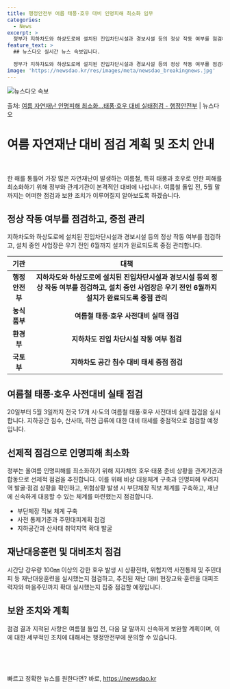 ```yaml
---
title: 행정안전부 여름 태풍·호우 대비 인명피해 최소화 임무
categories:
  - News
excerpt: >
  정부가 지하차도와 하상도로에 설치된 진입차단시설과 경보시설 등의 정상 작동 여부를 점검하고, 설치 중인 사업…
feature_text: >
  ## 뉴스다오 실시간 뉴스 속보입니다.

  정부가 지하차도와 하상도로에 설치된 진입차단시설과 경보시설 등의 정상 작동 여부를 점검하고, 설치 중인 사업…
image: 'https://newsdao.kr/res/images/meta/newsdao_breakingnews.jpg'
---
```


![뉴스다오 속보](https://newsdao.kr/res/images/meta/newsdao_breakingnews.jpg)

<p>출처: <a href="https://newsdao.kr/3649" rel="dofollow">여름 자연재난 인명피해 최소화…태풍·호우 대비 실태점검 - 행정안전부</a> | 뉴스다오</p>

<h1>여름 자연재난 대비 점검 계획 및 조치 안내</h1>
<p data-ke-size="size16">&nbsp;</p>
한 해를 통틀어 가장 많은 자연재난이 발생하는 여름철, 특히 태풍과 호우로 인한 피해를 최소화하기 위해 정부와 관계기관이 본격적인 대비에 나섭니다. 여름철 돌입 전, 5월 말까지는 어떠한 점검과 보완 조치가 이루어질지 알아보도록 하겠습니다.</p>
<h2 data-ke-size="size26">정상 작동 여부를 점검하고, 중점 관리</h2>
<p data-ke-size="size16">지하차도와 하상도로에 설치된 진입차단시설과 경보시설 등의 정상 작동 여부를 점검하고, 설치 중인 사업장은 우기 전인 6월까지 설치가 완료되도록 중점 관리합니다.</p>
<table>
<thead>
<tr>
<th>기관</th>
<th>대책</th>
</tr>
</thead>
<tbody>
<tr>
<td style="text-align: center; height: 17px;"><b>행정안전부</b></td>
<td style="text-align: center; height: 17px;"><b>지하차도와 하상도로에 설치된 진입차단시설과 경보시설 등의 정상 작동 여부를 점검하고, 설치 중인 사업장은 우기 전인 6월까지 설치가 완료되도록 중점 관리</b></td>
</tr>
<tr>
<td style="text-align: center; height: 17px;"><b>농식품부</b></td>
<td style="text-align: center; height: 17px;"><b>여름철 태풍·호우 사전대비 실태 점검</b></td>
</tr>
<tr>
<td style="text-align: center; height: 17px;"><b>환경부</b></td>
<td style="text-align: center; height: 17px;"><b>지하차도 진입 차단시설 작동 여부 점검</b></td>
</tr>
<tr>
<td style="text-align: center; height: 17px;"><b>국토부</b></td>
<td style="text-align: center; height: 17px;"><b>지하차도 공간 침수 대비 태세 중점 점검</b></td>
</tr>
</tbody>
</table>
<h2 data-ke-size="size26">여름철 태풍·호우 사전대비 실태 점검</h2>
<p data-ke-size="size16">20일부터 5월 3일까지 전국 17개 시·도의 여름철 태풍·호우 사전대비 실태 점검을 실시합니다. 지하공간 침수, 산사태, 하천 급류에 대한 대비 태세를 중점적으로 점검할 예정입니다.</p>
<h2 data-ke-size="size26">선제적 점검으로 인명피해 최소화</h2>
<p data-ke-size="size16">정부는 올여름 인명피해를 최소화하기 위해 지자체의 호우·태풍 준비 상황을 관계기관과 합동으로 선제적 점검을 추진합니다. 이를 위해 비상 대응체계 구축과 인명피해 우려지역 발굴·점검 상황을 확인하고, 위험상황 발생 시 부단체장 직보 체계를 구축하고, 재난에 신속하게 대응할 수 있는 체계를 마련했는지 점검합니다.</p>
<ul>
<li>부단체장 직보 체계 구축</li>
<li>사전 통제기준과 주민대피계획 점검</li>
<li>지하공간과 산사태 취약지역 확대 발굴</li>
</ul>
<h2 data-ke-size="size26">재난대응훈련 및 대비조치 점검</h2>
<p data-ke-size="size16">시간당 강우량 100㎜ 이상의 강한 호우 발생 시 상황전파, 위험지역 사전통제 및 주민대피 등 재난대응훈련을 실시했는지 점검하고, 추진된 재난 대비 현장교육·훈련을 대피조력자와 마을주민까지 확대 실시했는지 집중 점검할 예정입니다.</p>
<h2 data-ke-size="size26">보완 조치와 계획</h2>
<p data-ke-size="size16">점검 결과 지적된 사항은 여름철 돌입 전, 다음 달 말까지 신속하게 보완할 계획이며, 이에 대한 세부적인 조치에 대해서는 행정안전부에 문의할 수 있습니다.</p>
<p data-ke-size="size16">&nbsp;</p>
<p data-ke-size="size16">&nbsp;</p> 

빠르고 정확한 뉴스를 원한다면? 바로, <a href="https://newsdao.kr" rel="dofollow">https://newsdao.kr</a>


